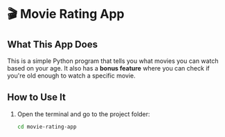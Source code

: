 # 🎬 Movie Rating App

## What This App Does
This is a simple Python program that tells you what movies you can watch based on your age. It also has a **bonus feature** where you can check if you're old enough to watch a specific movie.

## How to Use It
1. Open the terminal and go to the project folder:
   ```sh
   cd movie-rating-app
